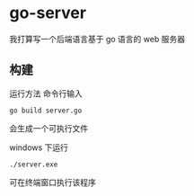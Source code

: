 # go-server
我打算写一个后端语言基于 go 语言的 web 服务器 

## 构建
运行方法
命令行输入
```
go build server.go
```
会生成一个可执行文件


windows 下运行
```
./server.exe
```
可在终端窗口执行该程序
